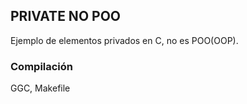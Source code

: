 ## PRIVATE NO POO

Ejemplo de elementos privados en C, no es POO(OOP).

### Compilación
GGC, Makefile

